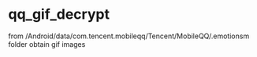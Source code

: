 # qq_gif_decrypt

from /Android/data/com.tencent.mobileqq/Tencent/MobileQQ/.emotionsm folder obtain gif images
